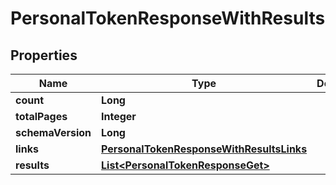 

# PersonalTokenResponseWithResults


## Properties

| Name | Type | Description | Notes |
|------------ | ------------- | ------------- | -------------|
|**count** | **Long** |  |  [optional] |
|**totalPages** | **Integer** |  |  [optional] |
|**schemaVersion** | **Long** |  |  [optional] |
|**links** | [**PersonalTokenResponseWithResultsLinks**](PersonalTokenResponseWithResultsLinks.md) |  |  [optional] |
|**results** | [**List&lt;PersonalTokenResponseGet&gt;**](PersonalTokenResponseGet.md) |  |  [optional] |



